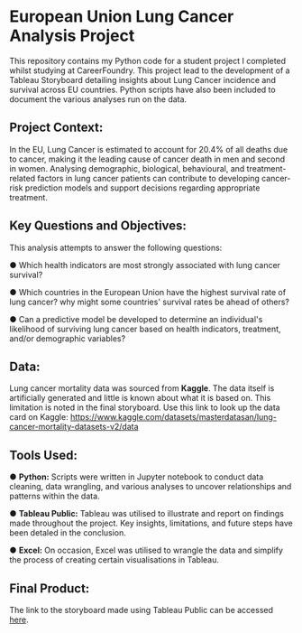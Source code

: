 # European Union Lung Cancer Analysis Project
This repository contains my Python code for a student project I completed whilst studying at CareerFoundry. This project lead to the development of a Tableau Storyboard detailing insights about Lung Cancer incidence and survival across EU countries. Python scripts have also been included to document the various analyses run on the data.

## Project Context:
In the EU, Lung Cancer is estimated to account for 20.4% of all deaths due to cancer, making it the leading cause of cancer death in men and second in women. Analysing demographic, biological, behavioural, and treatment-related factors in lung cancer patients can contribute to developing cancer-risk prediction models and support decisions regarding appropriate treatment.

## Key Questions and Objectives:
This analysis attempts to answer the following questions:

● Which health indicators are most strongly associated with lung cancer survival?

● Which countries in the European Union have the highest survival rate of lung cancer? why might some countries' survival rates be ahead of others?

● Can a predictive model be developed to determine an individual's likelihood of surviving lung cancer based on health indicators, treatment, and/or demographic variables?

## Data:
Lung cancer mortality data was sourced from **Kaggle**. The data itself is artificially generated and little is known about what it is based on. This limitation is noted in the final storyboard. Use this link to look up the data card on Kaggle: https://www.kaggle.com/datasets/masterdatasan/lung-cancer-mortality-datasets-v2/data

## Tools Used:

● **Python:** Scripts were written in Jupyter notebook to conduct data cleaning, data wrangling, and various analyses to uncover relationships and patterns within the data.

● **Tableau Public:** Tableau was utilised to illustrate and report on findings made throughout the project. Key insights, limitations, and future steps have been detaled in the conclusion.

● **Excel:** On occasion, Excel was utilised to wrangle the data and simplify the process of creating certain visualisations in Tableau.

## Final Product:
The link to the storyboard made using Tableau Public can be accessed [here](https://public.tableau.com/views/AnalysisofLungCancerAcrosstheEuropeanUnion/StoryBoard?:language=en-US&:sid=&:redirect=auth&:display_count=n&:origin=viz_share_link).
